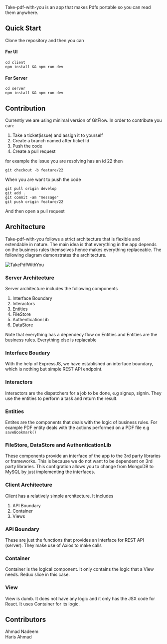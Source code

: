 Take-pdf-with-you is an app that makes Pdfs portable so you can read them anywhere.

## Quick Start
Clone the repository and then you can

#### For UI
```
cd client
npm install && npm run dev
```
#### For Server
```
cd server
npm install && npm run dev
```
## Contribution
Currently we are using minimal version of GitFlow. In order to contribute you can:
1. Take a ticket(issue) and assign it to yourself
2. Create a branch named after ticket Id
3. Push the code
4. Create a pull request

for example the issue you are resolving has an id 22 then
```
git checkout -b feature/22
```
When you are want to push the code
```
git pull origin develop
git add .
git commit -am "message"
git push origin feature/22
```
And then open a pull request
## Architecture
Take-pdf-with-you follows a strict architecture that is flexible and extendable in nature. The main idea is that everything in the app depends on the business rules themselves hence makes everything replaceable. The following diagram demonstrates the architecture.

![TakePdfWithYou](https://user-images.githubusercontent.com/40364018/116459900-60290980-a834-11eb-825b-d1a89b6d624e.png)

### Server Architecture
Server architecture includes the following components

1. Interface Boundary
2. Interactors
3. Entities
4. FileStore
5. AuthenticationLib
6. DataStore

Note that everything has a dependecy flow on Entities and Entities are the business rules. Everything else is replacable

### Interface Boudary
With the help of ExpressJS, we have established an interface boundary, which is nothing but simple REST API endpoint.
### Interactors
Interactors are the dispatchers for a job to be done, e.g signup, signin. They use the entities to perform a task and return the result.
### Entities
Entites are the components that deals with the logic of business rules. For example PDF entity deals with the actions performed on a PDF file e.g `saveBookmark()`
### FileStore, DataStore and AuthenticationLib
These components provide an interface of the app to the 3rd party libraries or frameworks. This is because we do not want to be dependent on 3rd party libraries. This configration allows you to change from MongoDB to MySQL by just implementing the interfaces.
### Client Architecture
Client has a relatively simple architecture. It includes

1. API Boundary
2. Container
3. Views

### API Boundary
These are just the functions that provides an interface for REST API (server). They make use of Axios to make calls
### Container
Container is the logical component. It only contains the logic that a View needs. Redux slice in this case.
### View
View is dumb. It does not have any logic and it only has the JSX code for React. It uses Container for its logic.
## Contributors
Ahmad Nadeem\
Haris Ahmad
